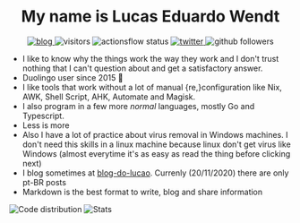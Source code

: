 <h1 align="center">My name is Lucas Eduardo Wendt</h1>
<p align="center">
  <a href="https://blog-do-lucao.vercel.app">
    <img alt="blog" src="https://img.shields.io/static/v1?label=Blog&message=blog-do-lucao.vercel.app&color=black&style=flat-square" />
  </a>
  <img alt="visitors" src="https://vistr.dev/badge?repo=lucasew.lucasew&text=Visits&corners=square" />
  <img alt="actionsflow status" src="https://img.shields.io/github/workflow/status/lucasew/flows/Actionsflow?label=Actionsflow&logo=github&style=flat-square"/>
  <a href="https://twitter.com/lucas59356">
    <img alt="twitter" src="https://img.shields.io/twitter/follow/lucas59356?color=black&logo=twitter&style=flat-square&label=Followers" />
  </a>
  <img alt="github followers" src="https://img.shields.io/github/followers/lucasew?color=black&label=Followers&logo=github&style=flat-square" />
</p>

- I like to know why the things work the way they work and I don't trust nothing that I can't question about and get a satisfactory answer.
- Duolingo user since 2015 :owl:
- I like tools that work without a lot of manual {re,}configuration like Nix, AWK, Shell Script, AHK, Automate and Magisk.
- I also program in a few more *normal* languages, mostly Go and Typescript.
- Less is more
- Also I have a lot of practice about virus removal in Windows machines. I don't need this skills in a linux machine because linux don't get virus like Windows (almost everytime it's as easy as read the thing before clicking next)
- I blog sometimes at [blog-do-lucao](https://blog-do-lucao.vercel.app). Currenly (20/11/2020) there are only pt-BR posts
- Markdown is the best format to write, blog and share information

![Code distribution](https://github-readme-stats.vercel.app/api/top-langs?username=lucasew) ![Stats](https://github-readme-stats.vercel.app/api?username=lucasew)
